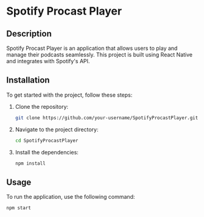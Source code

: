 # Spotify Procast Player

## Description
Spotify Procast Player is an application that allows users to play and manage their podcasts seamlessly. This project is built using React Native and integrates with Spotify's API.

## Installation
To get started with the project, follow these steps:

1. Clone the repository:
    ```sh
    git clone https://github.com/your-username/SpotifyProcastPlayer.git
    ```
2. Navigate to the project directory:
    ```sh
    cd SpotifyProcastPlayer
    ```
3. Install the dependencies:
    ```sh
    npm install
    ```

## Usage
To run the application, use the following command:
```sh
npm start
